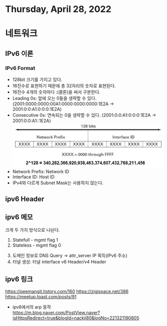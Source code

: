 # Thursday, April 28, 2022
# 네트워크
## IPv6 이론
### IPv6 Format
- 128bit 크기를 가지고 있다.
- 16진수로 표현하기 때문에 총 32자리의 숫자로 표현된다.
- 16진수 4개의 숫자마다 :(콜론)을 써서 구분한다.
- Leading 0s: 앞에 오는 0들을 생략할 수 있다.
(2001:0000:0000:00A1:0000:0000:0000:1E2A → 2001:0:0:A1:0:0:0:1E2A)
- Consecutive 0s: 연속되는 0을 생략할 수 있다.
(2001:0:0:A1:0:0:0:1E2A → 2001:0:0:A1::1E2A)
![ipv6_structure](/network/image/ipv6_addr_structure.png)
- Network Prefix: Network ID
- Interface ID: Host ID
-   IPv4와 다르게 Subnet Mask는 사용하지 않는다.
## ipv6 Header

## ipv6 메모
크게 두 가지 방식으로 나뉜다.
1) Statefull - mgmt flag 1 
2) Stateless - mgmt flag 0
3. 도메인 정보로 DNS Query -> attr_server IP 획득(IPv6 주소)
4. 터널 생성: 터널 interface
v6 Header/v4 Header

## ipv6 링크
https://peemangit.tistory.com/160
https://zigispace.net/386
https://meetup.toast.com/posts/91
- ipv6에서의 arp 동작  
https://m.blog.naver.com/PostView.naver?isHttpsRedirect=true&blogId=nackji80&logNo=221321190805